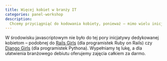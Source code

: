 ```yaml
---
title: Więcej kobiet w branży IT
categories: panel-workshop
description:
  Chcemy przyciągniąć do kodowania kobiety, ponieważ – mimo wielu inicjatyw i zachęt – wciąż stanowią one niewielki odsetek zatrudnionych w branży IT.
---
```

W środowisku javascriptowym nie było do tej pory inicjatywy dedykowanej kobietom – podobnej do [Rails Girls](http://railsgirls.com/) (dla programistek Ruby on Rails) czy [Django Girls](https://djangogirls.org/) (dla programistek Pythona). Wypełniamy tę lukę, a dla ułatwienia branżowego debiutu oferujemy zajęcia całkiem za darmo.
